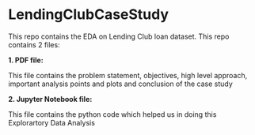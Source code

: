 # LendingClubCaseStudy

This repo contains the EDA on Lending Club loan dataset. This repo contains 2 files:

**1. PDF file:**

This file contains the problem statement, objectives, high level approach, important analysis points and plots and conclusion of the case study

**2. Jupyter Notebook file:**

This file contains the python code which helped us in doing this Explorartory Data Analysis
